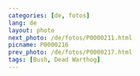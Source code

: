 ```yaml
---
categories: [de, fotos]
lang: de
layout: photo
next_photo: /de/fotos/P0000211.html
picname: P0000216
prev_photo: /de/fotos/P0000217.html
tags: [Bush, Dead Warthog]
---
```

